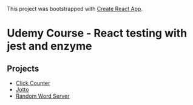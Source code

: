 This project was bootstrapped with [Create React App](https://github.com/facebook/create-react-app).

# Udemy Course - React testing with jest and enzyme

## Projects

- [Click Counter](https://github.com/gonzs/first-app-with-testing/blob/master/click-counter/README.md)
- [Jotto](https://github.com/gonzs/first-app-with-testing/blob/master/jotto/README.md)
- [Random Word Server](https://github.com/gonzs/first-app-with-testing/blob/master/random-word-server/README.md)


